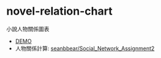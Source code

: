 # novel-relation-chart
小說人物關係圖表

- [DEMO](https://p208p2002.github.io/novel-relation-chart/)
- 人物關係計算: [seanbbear/Social_Network_Assignment2](https://github.com/seanbbear/Social_Network_Assignment2)

